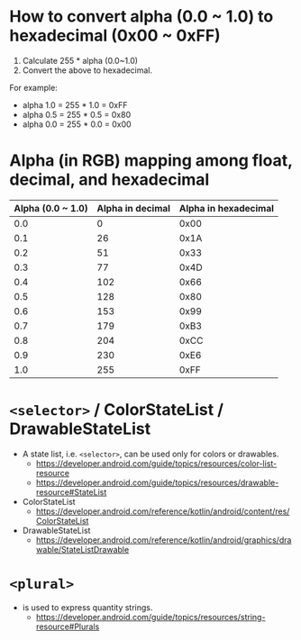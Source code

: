 # How to convert alpha (0.0 ~ 1.0) to hexadecimal (0x00 ~ 0xFF)
1. Calculate 255 * alpha (0.0~1.0)
2. Convert the above to hexadecimal.

For example:
* alpha 1.0 = 255 * 1.0 = 0xFF
* alpha 0.5 = 255 * 0.5 = 0x80
* alpha 0.0 = 255 * 0.0 = 0x00

# Alpha (in RGB) mapping among float, decimal, and hexadecimal
Alpha (0.0 ~ 1.0)|Alpha in decimal|Alpha in hexadecimal
--|--|--
0.0|0|0x00
0.1|26|0x1A
0.2|51|0x33
0.3|77|0x4D
0.4|102|0x66
0.5|128|0x80
0.6|153|0x99
0.7|179|0xB3
0.8|204|0xCC
0.9|230|0xE6
1.0|255|0xFF

# `<selector>` / ColorStateList / DrawableStateList
* A state list, i.e. `<selector>`, can be used only for colors or drawables.
  * https://developer.android.com/guide/topics/resources/color-list-resource
  * https://developer.android.com/guide/topics/resources/drawable-resource#StateList
* ColorStateList
  * https://developer.android.com/reference/kotlin/android/content/res/ColorStateList
* DrawableStateList
  * https://developer.android.com/reference/kotlin/android/graphics/drawable/StateListDrawable

# `<plural>`
* is used to express quantity strings.
  * https://developer.android.com/guide/topics/resources/string-resource#Plurals
